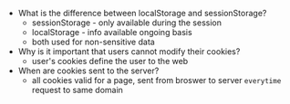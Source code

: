 - What is the difference between localStorage and sessionStorage?
  - sessionStorage - only available during the session 
  - localStorage - info available ongoing basis 
  - both used for non-sensitive data
- Why is it important that users cannot modify their cookies?
  - user's cookies define the user to the web 
- When are cookies sent to the server?
   - all cookies valid for a page, sent from broswer to server `everytime` request to same domain 